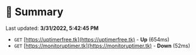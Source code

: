 # 📖 Summary
Last updated: **3/31/2022, 5:42:45 PM**

- `GET` [https://uptimerfree.tk](https://uptimerfree.tk) - **Up** (654ms)
- `GET` [https://monitoruptimer.tk](https://monitoruptimer.tk) - **Down** (52ms)
